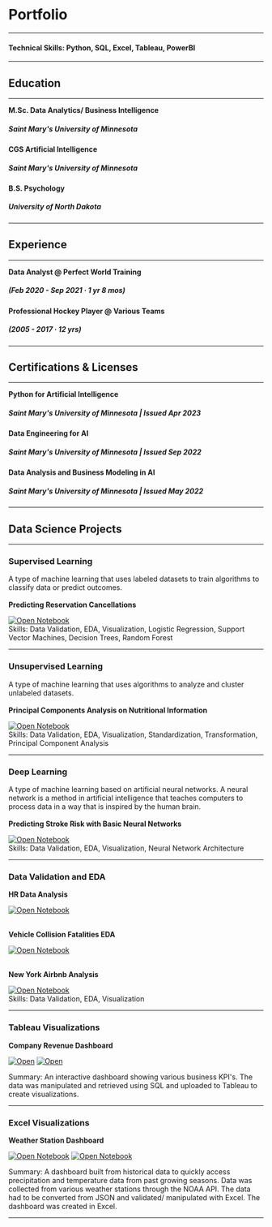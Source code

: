 <br>

# Portfolio
---
#### Technical Skills: Python, SQL, Excel, Tableau, PowerBI
---
## Education 
---

**M.Sc. Data Analytics/ Business Intelligence**
##### Saint Mary's University of Minnesota 
**CGS Artificial Intelligence**
##### Saint Mary's University of Minnesota
**B.S. Psychology**
##### University of North Dakota
---
## Experience
---

**Data Analyst @ Perfect World Training**  
##### (Feb 2020 - Sep 2021 · 1 yr 8 mos)
**Professional Hockey Player @ Various Teams**   
##### (2005 - 2017 · 12 yrs)

---
## Certifications & Licenses
---

**Python for Artificial Intelligence**
##### Saint Mary's University of Minnesota | Issued Apr 2023
**Data Engineering for AI**
##### Saint Mary's University of Minnesota | Issued Sep 2022
**Data Analysis and Business Modeling in AI**
##### Saint Mary's University of Minnesota | Issued May 2022

---
## Data Science Projects
---

### Supervised Learning
A type of machine learning that uses labeled datasets to train algorithms to classify data or predict outcomes.
<br><br>
**Predicting Reservation Cancellations**

[![Open Notebook](https://img.shields.io/badge/Jupyter-Open_Notebook-blue?logo=Jupyter)](Predicting_Cancelations.html)
<br>
Skills: Data Validation, EDA, Visualization, Logistic Regression, Support Vector Machines, Decision Trees, Random Forest
<br>

---

### Unsupervised Learning
A type of machine learning that uses algorithms to analyze and cluster unlabeled datasets.
<br><br>
**Principal Components Analysis on Nutritional Information**

[![Open Notebook](https://img.shields.io/badge/Jupyter-Open_Notebook-blue?logo=Jupyter)](PCA1.html)
<br>
Skills: Data Validation, EDA, Visualization, Standardization, Transformation, Principal Component Analysis 
<br>

---

### Deep Learning
A type of machine learning based on artificial neural networks. A neural network is a method in artificial intelligence that teaches computers to process data in a way that is inspired by the human brain.
<br><br>
**Predicting Stroke Risk with Basic Neural Networks**

[![Open Notebook](https://img.shields.io/badge/Jupyter-Open_Notebook-blue?logo=Jupyter)](Pred_stroke.html)
<br>
Skills: Data Validation, EDA, Visualization, Neural Network Architecture
<br>

---

### Data Validation and EDA

**HR Data Analysis**

[![Open Notebook](https://img.shields.io/badge/Jupyter-Open_Notebook-blue?logo=Jupyter)](HR_A.html)
<br><br>

**Vehicle Collision Fatalities EDA**

[![Open Notebook](https://img.shields.io/badge/Jupyter-Open_Notebook-blue?logo=Jupyter)](Car_Fatality_Analysis.html)
<br><br>

**New York Airbnb Analysis**

[![Open Notebook](https://img.shields.io/badge/Jupyter-Open_Notebook-blue?logo=Jupyter)](NY_Airbnb.html)
<br>
Skills: Data Validation, EDA, Visualization
<br>

---

### Tableau Visualizations
**Company Revenue Dashboard**

[![Open](https://img.shields.io/badge/SQL-Open_Notebook-black?logo=SQL)](notebook_mp.html)      [![Open](https://img.shields.io/badge/Tableau-Open_Dashboard-blue?logo=Tableau)]()

Summary: An interactive dashboard showing various business KPI's. The data was manipulated and retrieved using SQL and uploaded to Tableau to create visualizations.
<br>

---

### Excel Visualizations
**Weather Station Dashboard**

[![Open Notebook](https://img.shields.io/badge/Excel-Open_Outline-blue?logo=excel)](Weather_Dash.pdf)      [![Open Notebook](https://img.shields.io/badge/Excel-Open_Dashboard-blue?logo=excel)](weather_dash.pdf)

Summary: A dashboard built from historical data to quickly access precipitation and temperature data from past growing seasons. Data was collected from various weather stations through the NOAA API. The data had to be converted from JSON and validated/ manipulated with Excel. The dashboard was created in Excel.
<br>

---
